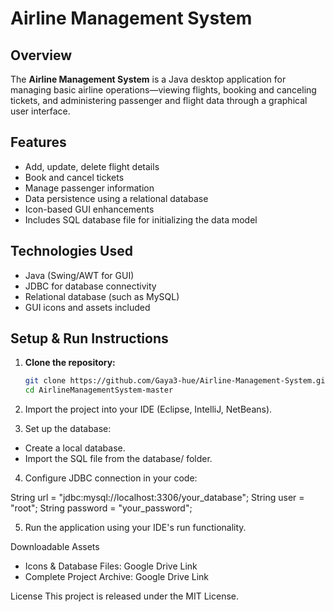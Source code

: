 # Airline Management System

## Overview
The **Airline Management System** is a Java desktop application for managing basic airline operations—viewing flights, booking and canceling tickets, and administering passenger and flight data through a graphical user interface.

## Features
- Add, update, delete flight details
- Book and cancel tickets
- Manage passenger information
- Data persistence using a relational database
- Icon-based GUI enhancements
- Includes SQL database file for initializing the data model

## Technologies Used
- Java (Swing/AWT for GUI)
- JDBC for database connectivity
- Relational database (such as MySQL)
- GUI icons and assets included

## Setup & Run Instructions

1. **Clone the repository:**
   ```bash
   git clone https://github.com/Gaya3-hue/Airline-Management-System.git
   cd AirlineManagementSystem-master
   
2. Import the project into your IDE (Eclipse, IntelliJ, NetBeans).

3. Set up the database:

- Create a local database.
- Import the SQL file from the database/ folder.

4. Configure JDBC connection in your code:
   
String url = "jdbc:mysql://localhost:3306/your_database";
String user = "root";
String password = "your_password";

5. Run the application using your IDE's run functionality.

Downloadable Assets

- Icons & Database Files: Google Drive Link
- Complete Project Archive: Google Drive Link

License
This project is released under the MIT License.
